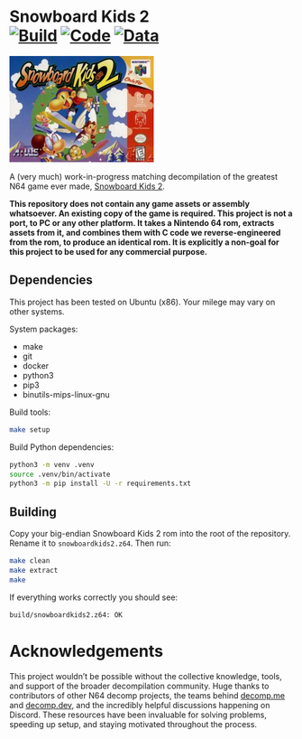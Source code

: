 Snowboard Kids 2  
[![Build](https://github.com/cdlewis/snowboardkids2-decomp/actions/workflows/build.yaml/badge.svg)](https://github.com/cdlewis/snowboardkids2-decomp/actions/workflows/build.yaml)
[![Code](https://decomp.dev/cdlewis/snowboardkids2-decomp/us.svg?mode=shield&measure=code&label=Code)](https://decomp.dev/cdlewis/snowboardkids2-decomp)
[![Data](https://decomp.dev/cdlewis/snowboardkids2-decomp/us.svg?mode=shield&measure=data&label=Data)](https://decomp.dev/cdlewis/snowboardkids2-decomp)
=============

![box art](Snowboard_Kids_2_cover.jpg)

A (very much) work-in-progress matching decompilation of the greatest N64 game ever made, [Snowboard Kids 2](https://en.wikipedia.org/wiki/Snowboard_Kids_2).

**This repository does not contain any game assets or assembly whatsoever. An existing copy of the game is required. This project is not a port, to PC or any other platform. It takes a Nintendo 64 rom, extracts assets from it, and combines them with C code we reverse-engineered from the rom, to produce an identical rom. It is explicitly a non-goal for this project to be used for any commercial purpose.**

## Dependencies

This project has been tested on Ubuntu (x86). Your milege may vary on other systems.

System packages:

* make
* git
* docker
* python3
* pip3
* binutils-mips-linux-gnu

Build tools:

```bash
make setup
```

Build Python dependencies:

```bash
python3 -m venv .venv
source .venv/bin/activate
python3 -m pip install -U -r requirements.txt
```

## Building

Copy your big-endian Snowboard Kids 2 rom into the root of the repository. Rename it to `snowboardkids2.z64`. Then run:

```bash
make clean
make extract
make
```

If everything works correctly you should see:

```bash
build/snowboardkids2.z64: OK
```

Acknowledgements
================
This project wouldn’t be possible without the collective knowledge, tools, and support of the broader decompilation community. Huge thanks to contributors of other N64 decomp projects, the teams behind [decomp.me](https://decomp.me/) and [decomp.dev](https://decomp.dev/), and the incredibly helpful discussions happening on Discord. These resources have been invaluable for solving problems, speeding up setup, and staying motivated throughout the process.
